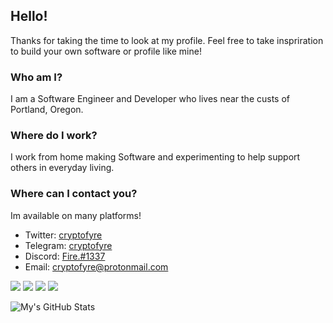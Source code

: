 [1]: https://twitter.com/cryptofyre
[2]: https://t.me/cryptofyre
[3]: https://discord.com/
[4]: mailto:cryptofyre@protonmail.com

## Hello!
Thanks for taking the time to look at my profile. Feel free to take inspriration to build your own software or profile like mine!
### Who am I?
I am a Software Engineer and Developer who lives near the custs of Portland, Oregon.
### Where do I work?
I work from home making Software and experimenting to help support others in everyday living.
### Where can I contact you?
Im available on many platforms!
+ Twitter: [cryptofyre][1]
+ Telegram: [cryptofyre][2]
+ Discord: [Fire.#1337][3]
+ Email: [cryptofyre@protonmail.com][4]

![](https://img.shields.io/badge/OS-Arch_Linux-informational?style=flat&logo=Arch-Linux) ![](https://img.shields.io/badge/Kernel-5.10_RC7_tkg_MuQSS-informational?style=flat&logo=Linux) ![](https://img.shields.io/badge/Packages-2038-informational?style=flat&logo=Buffer) ![](https://img.shields.io/badge/Shell-zsh_5.8-informational?style=flat&logo=GNU-Bash)


![My's GitHub Stats](https://github-readme-stats.vercel.app/api?username=iiFir3z&show_icons=true&theme=radical)
